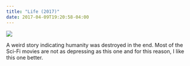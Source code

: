 ```yaml
---
title: "Life (2017)"
date: 2017-04-09T19:20:58-04:00
---
```


![](http://gonewiththetwins.com/new/wp-content/uploads/2017/03/life.jpg)

A weird story indicating humanity was destroyed in the end. Most of the Sci-Fi movies are not as depressing as this one and for this reason, I like this one better.